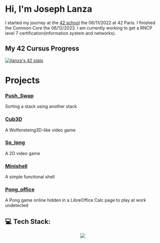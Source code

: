 # Hi, I'm Joseph Lanza
I started my journey at the [42 school](https://github.com/42Paris) the 06/11/2022 at 42 Paris. I finished the Common Core the 06/12/2023. I am currently working to get a RNCP level 7 certification(information system and networks).

## My 42 Cursus Progress 
[![jlanza's 42 stats](https://badge.mediaplus.ma/darkblue/jlanza?1337Badge=off&UM6P=off)](https://github.com/oakoudad/badge42)

# Projects

### [Push_Swap](https://github.com/lanzaj/push_swap)
Sorting a stack using another stack

### [Cub3D](https://github.com/lanzaj/cub3d)
A Wolfensteing3D-like video game

### [So_long](https://github.com/lanzaj/so_long)
A 2D video game


### [Minishell](https://github.com/lanzaj/minishell)
A simple functional shell

### [Pong_office](https://github.com/rertzer/ft_transcendence)
A Pong game online hidden in a LibreOffice Calc page to play at work undetected


## 💻 Tech Stack:

<p align="center">
    <a href="https://skillicons.dev">
    <img src="https://skillicons.dev/icons?i=c,cpp,cs,html,css,react,ts,docker,linux,bash,git,ocaml,python,&perline=50" />
    </a>
</p>

<!--
**lanzaj/lanzaj** is a ✨ _special_ ✨ repository because its `README.md` (this file) appears on your GitHub profile.

Here are some ideas to get you started:

- 🔭 I’m currently working on ...
- 🌱 I’m currently learning ...
- 👯 I’m looking to collaborate on ...
- 🤔 I’m looking for help with ...
- 💬 Ask me about ...
- 📫 How to reach me: ...
- ⚡ Fun fact: ...
-->
